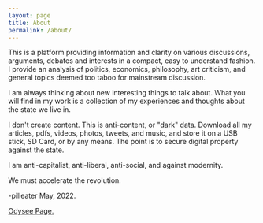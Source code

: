 ```yaml
---
layout: page
title: About
permalink: /about/
---
```


This is a platform providing information and clarity on various discussions, arguments, debates and interests in a compact, easy to understand fashion. I provide an analysis of politics, economics, philosophy, art criticism, and general topics deemed too taboo for mainstream discussion. 

I am always thinking about new interesting things to talk about. What you will find in my work is a collection of my experiences and thoughts about the state we live in.

I don't create content. This is anti-content, or "dark" data. Download all my articles, pdfs, videos, photos, tweets, and music, and store it on a USB stick, SD Card, or by any means. The point is to secure digital property against the state. 

I am anti-capitalist, anti-liberal, anti-social, and against modernity. 

We must accelerate the revolution. 

-pilleater
May, 2022.

[Odysee Page.](https://odysee.com/@francisforever:b)

